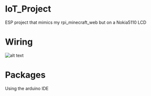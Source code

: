 # IoT_Project
ESP project that mimics my rpi_minecraft_web but on a Nokia5110 LCD

# Wiring
![alt text](https://i.imgur.com/g0OilhH.png)

# Packages
Using the arduino IDE
